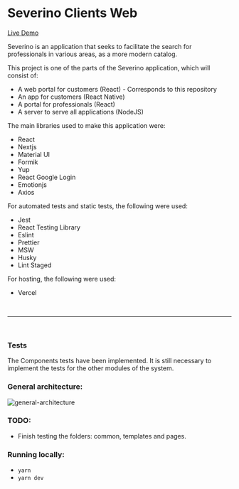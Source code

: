 # Severino Clients Web

<a href="https://severino-clients-web.vercel.app/" target="_blank">Live Demo</a>

Severino is an application that seeks to facilitate the search for professionals in
various areas, as a more modern catalog.

This project is one of the parts of the Severino application, which will consist of:

- A web portal for customers (React) - Corresponds to this repository
- An app for customers (React Native)
- A portal for professionals (React)
- A server to serve all applications (NodeJS)

The main libraries used to make this application were:

- React
- Nextjs
- Material UI
- Formik
- Yup
- React Google Login
- Emotionjs
- Axios

For automated tests and static tests, the following were used:

- Jest
- React Testing Library
- Eslint
- Prettier
- MSW
- Husky
- Lint Staged

For hosting, the following were used:

- Vercel

<br/>
<hr/>
<br/>

### Tests

The Components tests have been implemented. It is still necessary to implement the tests for the other modules of the system.

### General architecture:

![general-architecture](https://user-images.githubusercontent.com/26449308/146116357-83ade62b-9c51-4f55-ad7c-be62c8aedb11.png)

### TODO:

- Finish testing the folders: common, templates and pages.

### Running locally:

- `yarn`
- `yarn dev`
